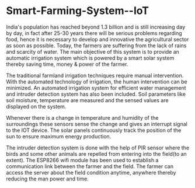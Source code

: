 # Smart-Farming-System--IoT
India's population has reached beyond 1.3 billion and is still increasing day by day, in fact after 25-30 years there will be serious problems regarding food, hence it is necessary to develop and innovative the agricultural sector as soon as possible. Today, the farmers are suffering from the lack of rains and scarcity of water. The main objective of this system is to provide an automatic irrigation system which is powered by a smart solar system thereby saving time, money &amp; power of the farmer. 

The traditional farmland irrigation techniques require manual intervention. With the automated technology of irrigation, the human intervention can be minimized. An automated irrigation system for efficient water management and intruder detection system has also been included. Soil parameters like soil moisture, temperature are measured and the sensed values are displayed on the system.


 Whenever there is a change in temperature and humidity of the surroundings these sensors sense the change and gives an interrupt signal to the IOT device. The solar panels continuously track the position of the sun to ensure maximum energy production. 

The intruder detection system is done with the help of PIR sensor where the birds and some other animals are repelled from entering into the field(to an extent). The ESP8266 wifi module has been used to establish a communication link between the farmer and the field. The farmer can access the server about the field condition anytime, anywhere thereby reducing the man power and time. 
